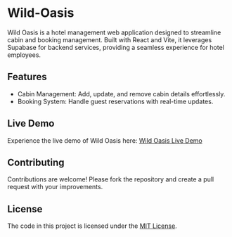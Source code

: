 # Wild-Oasis

Wild Oasis is a hotel management web application designed to streamline cabin and booking management. Built with React and Vite, it leverages Supabase for backend services, providing a seamless experience for hotel employees.

## Features


- Cabin Management: Add, update, and remove cabin details effortlessly.
- Booking System: Handle guest reservations with real-time updates.

## Live Demo

Experience the live demo of Wild Oasis here: [Wild Oasis Live Demo](https://wild-oasis-black-pi.vercel.app/)

## Contributing
Contributions are welcome! Please fork the repository and create a pull request with your improvements.

## License
The code in this project is licensed under the [MIT License](LICENSE).
